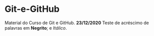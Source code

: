 # Git-e-GitHub
 Material do Curso de Git e GitHub.
 **23/12/2020** Teste de acréscimo de palavras em **Negrito**; e *Itálico*.
